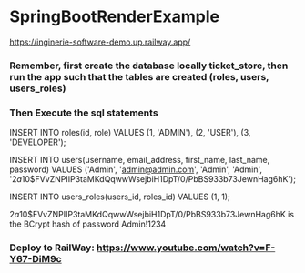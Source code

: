 # SpringBootRenderExample

https://inginerie-software-demo.up.railway.app/

### Remember, first create the database locally ticket_store, then run the app such that the tables are created (roles, users, users_roles)

### Then Execute the sql statements


INSERT INTO roles(id, role)
VALUES (1, 'ADMIN'),
       (2, 'USER'),
       (3, 'DEVELOPER');



INSERT INTO users(username, email_address, first_name, last_name, password)
VALUES ('Admin', 'admin@admin.com', 'Admin', 'Admin', '$2a$10$FVvZNPIIP3taMKdQqwwWsejbiH1DpT/0/PbBS933b73JewnHag6hK');

INSERT INTO users_roles(users_id, roles_id) VALUES (1, 1);


$2a$10$FVvZNPIIP3taMKdQqwwWsejbiH1DpT/0/PbBS933b73JewnHag6hK    is the BCrypt hash of password Admin!1234


### Deploy to RailWay: https://www.youtube.com/watch?v=F-Y67-DiM9c

